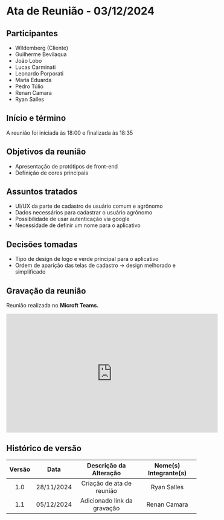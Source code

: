 # Ata de Reunião - 03/12/2024

## Participantes
- Wildemberg (Cliente)
- Guilherme Bevilaqua
- João Lobo
- Lucas Carminati
- Leonardo Porporati
- Maria Eduarda
- Pedro Túlio
- Renan Camara
- Ryan Salles

## Início e término

A reunião foi iniciada às 18:00 e finalizada às 18:35

## Objetivos da reunião
- Apresentação de protótipos de front-end
- Definição de cores principais
  
## Assuntos tratados
- UI/UX da parte de cadastro de usuário comum e agrônomo
- Dados necessários para cadastrar o usuário agrônomo
- Possibilidade de usar autenticação via google
- Necessidade de definir um nome para o aplicativo

## Decisões tomadas
- Tipo de design de logo e verde principal para o aplicativo
- Ordem de aparição das telas de cadastro -> design melhorado e simplificado

## Gravação da reunião

Reunião realizada no **Microft Teams.**

<iframe width="560" height="315" src="https://youtu.be/K82EvcSU0Fo" title="YouTube video player" frameborder="0" allow="accelerometer; autoplay; clipboard-write; encrypted-media; gyroscope; picture-in-picture; web-share" referrerpolicy="strict-origin-when-cross-origin" allowfullscreen></iframe> 


## Histórico de versão

| Versão |    Data    |  Descrição da Alteração      | Nome(s) Integrante(s) |
| :----: | :--------: | :--------------------------: | :-------------------: |
|  1.0   | 28/11/2024 | Criação de ata de reunião    |       Ryan Salles     |
|  1.1   | 05/12/2024 | Adicionado link da gravação  |       Renan Camara    |
